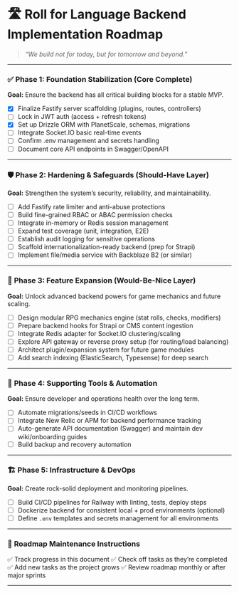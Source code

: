 # 🛣 **Roll for Language Backend Implementation Roadmap**

> *“We build not for today, but for tomorrow and beyond.”*

---

### ✅ **Phase 1: Foundation Stabilization (Core Complete)**

**Goal:** Ensure the backend has all critical building blocks for a stable MVP.

* [x] Finalize Fastify server scaffolding (plugins, routes, controllers)
* [ ] Lock in JWT auth (access + refresh tokens)
* [x] Set up Drizzle ORM with PlanetScale, schemas, migrations
* [ ] Integrate Socket.IO basic real-time events
* [ ] Confirm .env management and secrets handling
* [ ] Document core API endpoints in Swagger/OpenAPI

---

### 🛡 **Phase 2: Hardening & Safeguards (Should-Have Layer)**

**Goal:** Strengthen the system’s security, reliability, and maintainability.

* [ ] Add Fastify rate limiter and anti-abuse protections
* [ ] Build fine-grained RBAC or ABAC permission checks
* [ ] Integrate in-memory or Redis session management
* [ ] Expand test coverage (unit, integration, E2E)
* [ ] Establish audit logging for sensitive operations
* [ ] Scaffold internationalization-ready backend (prep for Strapi)
* [ ] Implement file/media service with Backblaze B2 (or similar)

---

### 🚀 **Phase 3: Feature Expansion (Would-Be-Nice Layer)**

**Goal:** Unlock advanced backend powers for game mechanics and future scaling.

* [ ] Design modular RPG mechanics engine (stat rolls, checks, modifiers)
* [ ] Prepare backend hooks for Strapi or CMS content ingestion
* [ ] Integrate Redis adapter for Socket.IO clustering/scaling
* [ ] Explore API gateway or reverse proxy setup (for routing/load balancing)
* [ ] Architect plugin/expansion system for future game modules
* [ ] Add search indexing (ElasticSearch, Typesense) for deep search

---

### 🔧 **Phase 4: Supporting Tools & Automation**

**Goal:** Ensure developer and operations health over the long term.

* [ ] Automate migrations/seeds in CI/CD workflows
* [ ] Integrate New Relic or APM for backend performance tracking
* [ ] Auto-generate API documentation (Swagger) and maintain dev wiki/onboarding guides
* [ ] Build backup and recovery automation

---

### 🏗 **Phase 5: Infrastructure & DevOps**

**Goal:** Create rock-solid deployment and monitoring pipelines.

* [ ] Build CI/CD pipelines for Railway with linting, tests, deploy steps
* [ ] Dockerize backend for consistent local + prod environments (optional)
* [ ] Define `.env` templates and secrets management for all environments

---

### 🌟 **Roadmap Maintenance Instructions**

✅ Track progress in this document
✅ Check off tasks as they’re completed
✅ Add new tasks as the project grows
✅ Review roadmap monthly or after major sprints

---